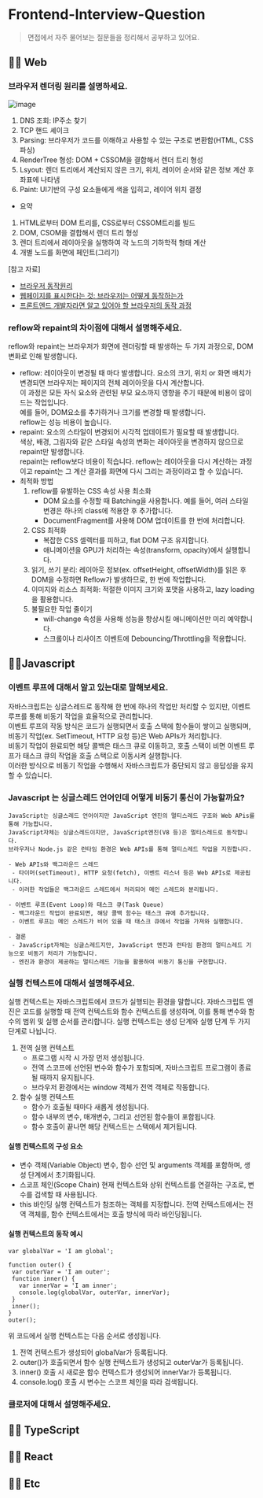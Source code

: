 # Frontend-Interview-Question

>  면접에서 자주 물어보는 질문들을 정리해서 공부하고 있어요.

## 👩‍💻 Web
### 브라우저 렌더링 원리를 설명하세요.
   ![image](https://github.com/user-attachments/assets/01d43587-bd6d-4244-8b5d-c4dd3b0c93a0)
  1. DNS 조회: IP주소 찾기
  2. TCP 핸드 셰이크
  3. Parsing: 브라우저가 코드를 이해하고 사용할 수 있는 구조로 변환함(HTML, CSS 파싱)
  4. RenderTree 형성: DOM + CSSOM을 결합해서 렌더 트리 형성
  5. Lsyout: 렌더 트리에서 계산되지 않은 크기, 위치, 레이어 순서와 같은 정보 계산 후 좌표에 나타냄
  6. Paint: UI기반의 구성 요소들에게 색을 입히고, 레이어 위치 결정
     
  - 요약
  1. HTML로부터 DOM 트리를, CSS로부터 CSSOM트리를 빌드
  2. DOM, CSOM을 결합해서 렌더 트리 형성
  3. 렌더 트리에서 레이아웃을 실행하여 각 노드의 기하학적 형태 계산
  4. 개별 노드를 화면에 페인트(그리기)
     
[참고 자료]
- [브라우저 동작원리](https://poiemaweb.com/js-browser)
- [웹페이지를 표시한다는 것: 브라우저는 어떻게 동작하는가](https://developer.mozilla.org/ko/docs/Web/Performance/How_browsers_work)
- [프론트엔드 개발자라면 알고 있어야 할 브라우저의 동작 과정](https://yozm.wishket.com/magazine/detail/1338/)

### reflow와 repaint의 차이점에 대해서 설명해주세요.
reflow와 repaint는 브라우저가 화면에 렌더링할 때 발생하는 두 가지 과정으로, DOM 변화로 인해 발생합니다.  <br/>
- reflow: 레이아웃이 변경될 때 마다 발생합니다. 요소의 크기, 위치 or 화면 배치가 변경되면 브라우저는 페이지의 전체 레이아웃을 다시 계산합니다. <br/>
          이 과정은 모든 자식 요소와 관련된 부모 요소까지 영향을 주기 때문에 비용이 많이 드는 작업입니다.  <br/>
          예를 들어, DOM요소를 추가하거나 크기를 변경할 때 발생합니다.  <br/>
          reflow는 성능 비용이 높습니다.  
- repaint: 요소의 스타일이 변경되어 시각적 업데이트가 필요할 때 발생합니다. <br/>
           색상, 배경, 그림자와 같은 스타일 속성의 변화는 레이아웃을 변경하지 않으므로 repaint만 발생합니다. <br/>
           repaint는 reflow보다 비용이 적습니다.
reflow는 레이아웃을 다시 계산하는 과정이고 repaint는 그 계산 결과를 화면에 다시 그리는 과정이라고 할 수 있습니다.
- 최적화 방법
   1) reflow를 유발하는 CSS 속성 사용 최소화
      - DOM 요소를 수정할 때 Batching을 사용합니다. 예를 들어, 여러 스타일 변경은 하나의 class에 적용한 후 추가합니다.
      - DocumentFragment를 사용해 DOM 업데이트를 한 번에 처리합니다.
   2) CSS 최적화
      - 복잡한 CSS 셀렉터를 피하고, flat DOM 구조 유지합니다.
      - 애니메이션을 GPU가 처리하는 속성(transform, opacity)에서 실행합니다.
   3) 읽기, 쓰기 분리: 레이아웃 정보(ex. offsetHeight, offsetWidth)를 읽은 후 DOM을 수정하면 Reflow가 발생하므로, 한 번에 작업합니다.
   4) 이미지와 리소스 최적화: 적절한 이미지 크기와 포맷을 사용하고, lazy loading을 활용합니다.
   5) 불필요한 작업 줄이기
      - will-change 속성을 사용해 성능을 향상시킬 애니메이션만 미리 예약합니다.
      - 스크롤이나 리사이즈 이벤트에 Debouncing/Throttling을 적용합니다.
       
## 👩‍💻Javascript
### 이벤트 루프에 대해서 알고 있는대로 말해보세요. <br/>
  자바스크립트는 싱글스레드로 동작해 한 번에 하나의 작업만 처리할 수 있지만, 이벤트 루프를 통해 비동기 작업을 효율적으로 관리합니다.  <br/>
  이벤트 루프의 작동 방식은 코드가 실행되면서 호출 스택에 함수들이 쌓이고 실행되며, 비동기 작업(ex. SetTimeout, HTTP 요청 등)은 Web APIs가 처리합니다.  <br/>
  비동기 작업이 완료되면 해당 콜백은 태스크 큐로 이동하고, 호출 스택이 비면 이벤트 루프가 태스크 큐의 작업을 호출 스택으로 이동시켜 실행합니다.  <br/>
  이러한 방식으로 비동기 작업을 수행해서 자바스크립트가 중단되지 않고 응답성을 유지할 수 있습니다. 

 ### Javascript 는 싱글스레드 언어인데 어떻게 비동기 통신이 가능할까요? <br/>
   ```
   JavaScript는 싱글스레드 언어이지만 JavaScript 엔진의 멀티스레드 구조와 Web APis를 통해 가능합니다.
   JavaScript자체는 싱글스레드이지만, JavaScript엔진(V8 등)은 멀티스레드로 동작합니다.
   브라우저나 Node.js 같은 런타임 환경은 Web APIs를 통해 멀티스레드 작업을 지원합니다.

   - Web APIs와 백그라운드 스레드
    - 타이머(setTimeout), HTTP 요청(fetch), 이벤트 리스너 등은 Web APIs로 제공됩니다.
    - 이러한 작업들은 백그라운드 스레드에서 처리되어 메인 스레드와 분리됩니다.
 
   - 이벤트 루프(Event Loop)와 태스크 큐(Task Queue)
    - 백그라운드 작업이 완료되면, 해당 콜백 함수는 태스크 큐에 추가됩니다.
    - 이벤트 루프는 메인 스레드가 비어 있을 때 태스크 큐에서 작업을 가져와 실행합니다.
    
   - 결론 
    - JavaScript자체는 싱글스레드지만, JavaScript 엔진과 런타임 환경의 멀티스레드 기능으로 비동기 처리가 가능합니다.
    - 엔진과 환경이 제공하는 멀티스레드 기능을 활용하여 비동기 통신을 구현합니다.
   ```
### 실행 컨텍스트에 대해서 설명해주세요.
실행 컨텍스트는 자바스크립트에서 코드가 실행되는 환경을 말합니다. 
자바스크립트 엔진은 코드를 실행할 때 전역 컨텍스트와 함수 컨텍스트를 생성하며, 이를 통해 변수와 함수의 범위 및 실행 순서를 관리합니다.
실행 컨텍스트는 생성 단계와 실행 단계 두 가지 단계로 나뉩니다.

1. 전역 실행 컨텍스트
   - 프로그램 시작 시 가장 먼저 생성됩니다.
   - 전역 스코프에 선언된 변수와 함수가 포함되며, 자바스크립트 프로그램이 종료될 때까지 유지됩니다.
   - 브라우저 환경에서는 window 객체가 전역 객체로 작동합니다.
2. 함수 실행 컨텍스트
   - 함수가 호출될 때마다 새롭게 생성됩니다.
   - 함수 내부의 변수, 매개변수, 그리고 선언된 함수들이 포함됩니다.
   - 함수 호출이 끝나면 해당 컨텍스트는 스택에서 제거됩니다.
    

#### 실행 컨텍스트의 구성 요소
- 변수 객체(Variable Object)
  변수, 함수 선언 및 arguments 객체를 포함하며, 생성 단계에서 초기화됩니다.
- 스코프 체인(Scope Chain)
  현재 컨텍스트와 상위 컨텍스트를 연결하는 구조로, 변수를 검색할 때 사용됩니다.
- this 바인딩
  실행 컨텍스트가 참조하는 객체를 지정합니다. 전역 컨텍스트에서는 전역 객체를, 함수 컨텍스트에서는 호출 방식에 따라 바인딩됩니다.

#### 실행 컨텍스트의 동작 예시
 ```
 var globalVar = 'I am global';

function outer() {
  var outerVar = 'I am outer';
  function inner() {
    var innerVar = 'I am inner';
    console.log(globalVar, outerVar, innerVar);
  }
  inner();
}
outer();
 ```
 위 코드에서 실행 컨텍스트는 다음 순서로 생성됩니다.
 1. 전역 컨텍스트가 생성되어 globalVar가 등록됩니다.
 2. outer()가 호출되면서 함수 실행 컨텍스트가 생성되고 outerVar가 등록됩니다.
 3. inner() 호출 시 새로운 함수 컨텍스트가 생성되어 innerVar가 등록됩니다.
 4. console.log() 호출 시 변수는 스코프 체인을 따라 검색됩니다.

### 클로저에 대해서 설명해주세요.

## 👩‍💻 TypeScript
## 👩‍💻 React
## 👩‍💻 Etc
